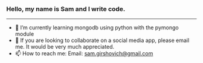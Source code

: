 ### Hello, my name is Sam and I write code.

<!--
**samg11/samg11** is a ✨ _special_ ✨ repository because its `README.md` (this file) appears on your GitHub profile.
-->
---
<!-- 🔭 I’m currently working on a Covid-19 Data Webapp-->
- 🌱 I’m currently learning mongodb using python with the pymongo module
- 👯 If you are looking to collaborate on a social media app, please email me. It would be very much appreciated.
- 📫 How to reach me:  Email: sam.girshovich@gmail.com
<!-- - ⚡ Fun fact: ... -->
